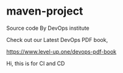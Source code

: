 # maven-project
Source code By DevOps institute

Check out our Latest DevOps PDF book,

https://www.level-up.one/devops-pdf-book

Hi, this is for CI and CD
